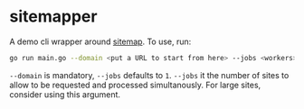 # sitemapper

A demo cli wrapper around [sitemap][1]. To use, run:

```bash
go run main.go --domain <put a URL to start from here> --jobs <workers>
```

`--domain` is mandatory, `--jobs` defaults to `1`. `--jobs` it the number of 
sites to allow to be requested and processed simultanously. For large sites,
consider using this argument.

[1]: https://github.com/qubyte/sitemap